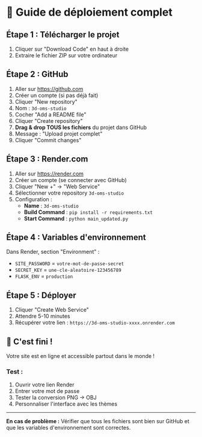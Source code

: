 # 🚀 Guide de déploiement complet

## **Étape 1 : Télécharger le projet**
1. Cliquer sur "Download Code" en haut à droite
2. Extraire le fichier ZIP sur votre ordinateur

## **Étape 2 : GitHub**
1. Aller sur https://github.com
2. Créer un compte (si pas déjà fait)
3. Cliquer "New repository"
4. Nom : `3d-oms-studio`
5. Cocher "Add a README file"
6. Cliquer "Create repository"
7. **Drag & drop TOUS les fichiers** du projet dans GitHub
8. Message : "Upload projet complet"
9. Cliquer "Commit changes"

## **Étape 3 : Render.com**
1. Aller sur https://render.com
2. Créer un compte (se connecter avec GitHub)
3. Cliquer "New +" → "Web Service"
4. Sélectionner votre repository `3d-oms-studio`
5. Configuration :
   - **Name** : `3d-oms-studio`
   - **Build Command** : `pip install -r requirements.txt`
   - **Start Command** : `python main_updated.py`

## **Étape 4 : Variables d'environnement**
Dans Render, section "Environment" :
- `SITE_PASSWORD` = `votre-mot-de-passe-secret`
- `SECRET_KEY` = `une-cle-aleatoire-123456789`
- `FLASK_ENV` = `production`

## **Étape 5 : Déployer**
1. Cliquer "Create Web Service"
2. Attendre 5-10 minutes
3. Récupérer votre lien : `https://3d-oms-studio-xxxx.onrender.com`

## **🎉 C'est fini !**
Votre site est en ligne et accessible partout dans le monde !

### **Test :**
1. Ouvrir votre lien Render
2. Entrer votre mot de passe
3. Tester la conversion PNG → OBJ
4. Personnaliser l'interface avec les thèmes

---

**En cas de problème :** Vérifier que tous les fichiers sont bien sur GitHub et que les variables d'environnement sont correctes.
